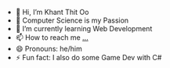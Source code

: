 - 👋 Hi, I’m Khant Thit Oo
- 👀 Computer Science is my Passion
- 🌱 I’m currently learning Web Development
- 📫 How to reach me [...](https://www.facebook.com/profile.php?id=100092623333274&mibextid=ZbWKwL)
- 😄 Pronouns: he/him
- ⚡ Fun fact: I also do some Game Dev with C#
